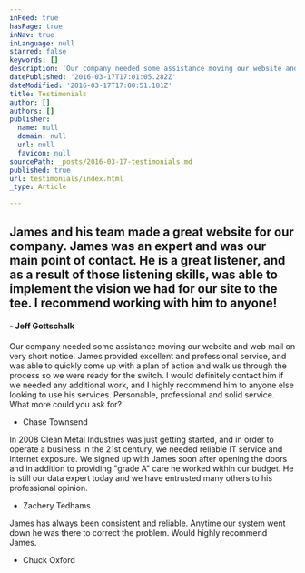```yaml
---
inFeed: true
hasPage: true
inNav: true
inLanguage: null
starred: false
keywords: []
description: 'Our company needed some assistance moving our website and web mail on very short notice. James provided excellent and professional service, and was able to quickly come up with a plan of action and walk us through the process so we were ready for the switch. I would definitely contact him if we needed any additional work, and I highly recommend him to anyone else looking to use his services. Personable, professional and solid service. What more could you ask for?'
datePublished: '2016-03-17T17:01:05.282Z'
dateModified: '2016-03-17T17:00:51.181Z'
title: Testimonials
author: []
authors: []
publisher:
  name: null
  domain: null
  url: null
  favicon: null
sourcePath: _posts/2016-03-17-testimonials.md
published: true
url: testimonials/index.html
_type: Article

---
```

## James and his team made a great website for our company. James was an expert and was our main point of contact. He is a great listener, and as a result of those listening skills, was able to implement the vision we had for our site to the tee. I recommend working with him to anyone!

#### - Jeff Gottschalk

Our company needed some assistance moving our website and web mail on very short notice. James provided excellent and professional service, and was able to quickly come up with a plan of action and walk us through the process so we were ready for the switch. I would definitely contact him if we needed any additional work, and I highly recommend him to anyone else looking to use his services. Personable, professional and solid service. What more could you ask for?

- Chase Townsend

In 2008 Clean Metal Industries was just getting started, and in order to operate a business in the 21st century, we needed reliable IT service and internet exposure. We signed up with James soon after opening the doors and in addition to providing "grade A" care he worked within our budget. He is still our data expert today and we have entrusted many others to his professional opinion.

- Zachery Tedhams

James has always been consistent and reliable. Anytime our system went down he was there to correct the problem. Would highly recommend James.

- Chuck Oxford